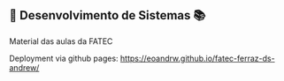 ## 🏫 Desenvolvimento de Sistemas 📚
 Material das aulas da FATEC

Deployment via github pages: https://eoandrw.github.io/fatec-ferraz-ds-andrew/
